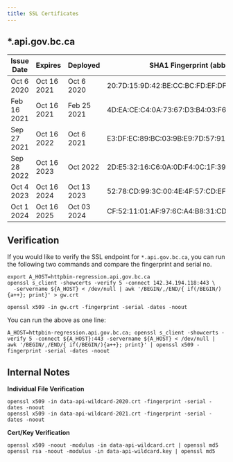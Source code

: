 ```yaml
---
title: SSL Certificates
---
```


## \*.api.gov.bc.ca

| Issue Date  | Expires     | Deployed    | SHA1 Fingerprint (abbrev.)                      | Serial No.   |
| ----------- | ----------- | ----------- | ----------------------------------------------- | ------------ |
| Oct 6 2020  | Oct 16 2021 | Oct 6 2020  | 20:7D:15:9D:42:BE:CC:BC:FD:EF:DF:13:77:C7:25:A3 | 7876EB597E14 |
| Feb 16 2021 | Oct 16 2021 | Feb 25 2021 | 4D:EA:CE:C4:0A:73:67:D3:B4:03:F6:63:C4:E1:67:2C | 3B5849D8A670 |
| Sep 27 2021 | Oct 16 2022 | Oct 6 2021  | E3:DF:EC:89:BC:03:9B:E9:7D:57:91:EB:52:18:59:46 | 1B588948FBB2 |
| Sep 28 2022 | Oct 16 2023 | Oct 2022    | 2D:E5:32:16:C6:0A:0D:F4:0C:1F:39:DD:BD:DD:A8:1A | 34A6625E5ECF |
| Oct 4 2023  | Oct 16 2024 | Oct 13 2023 | 52:78:CD:99:3C:00:4E:4F:57:CD:EF:71:B9:E2:53:08 | 74BC58EEA87E |
| Oct 1 2024  | Oct 16 2025 | Oct 03 2024 | CF:52:11:01:AF:97:6C:A4:B8:31:CD:1C:A6:C2:8C:53 | 00A9EEDE0318 |

## Verification

If you would like to verify the SSL endpoint for `*.api.gov.bc.ca`, you can run the following two commands and compare the fingerprint and serial no.

```
export A_HOST=httpbin-regression.api.gov.bc.ca
openssl s_client -showcerts -verify 5 -connect 142.34.194.118:443 \
  -servername ${A_HOST} < /dev/null | awk '/BEGIN/,/END/{ if(/BEGIN/){a++}; print}' > gw.crt

openssl x509 -in gw.crt -fingerprint -serial -dates -noout

```

You can run the above as one line:

```
A_HOST=httpbin-regression.api.gov.bc.ca; openssl s_client -showcerts -verify 5 -connect ${A_HOST}:443 -servername ${A_HOST} < /dev/null | awk '/BEGIN/,/END/{ if(/BEGIN/){a++}; print}' | openssl x509 -fingerprint -serial -dates -noout
```

## Internal Notes

**Individual File Verification**

```
openssl x509 -in data-api-wildcard-2020.crt -fingerprint -serial -dates -noout
openssl x509 -in data-api-wildcard-2021.crt -fingerprint -serial -dates -noout
```

**Cert/Key Verification**

```
openssl x509 -noout -modulus -in data-api-wildcard.crt | openssl md5
openssl rsa -noout -modulus -in data-api-wildcard.key | openssl md5
```
